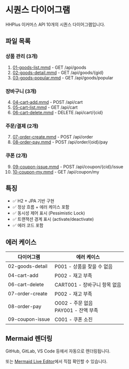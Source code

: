 # 시퀀스 다이어그램

HHPlus 이커머스 API 10개의 시퀀스 다이어그램입니다.

## 파일 목록

### 상품 관리 (3개)
1. [01-goods-list.mmd](./01-goods-list.mmd) - GET /api/goods
2. [02-goods-detail.mmd](./02-goods-detail.mmd) - GET /api/goods/{gid}
3. [03-goods-popular.mmd](./03-goods-popular.mmd) - GET /api/goods/popular

### 장바구니 (3개)
4. [04-cart-add.mmd](./04-cart-add.mmd) - POST /api/cart
5. [05-cart-list.mmd](./05-cart-list.mmd) - GET /api/cart
6. [06-cart-delete.mmd](./06-cart-delete.mmd) - DELETE /api/cart/{cid}

### 주문/결제 (2개)
7. [07-order-create.mmd](./07-order-create.mmd) - POST /api/order
8. [08-order-pay.mmd](./08-order-pay.mmd) - POST /api/order/{oid}/pay

### 쿠폰 (2개)
9. [09-coupon-issue.mmd](./09-coupon-issue.mmd) - POST /api/coupon/{cid}/issue
10. [10-coupon-my.mmd](./10-coupon-my.mmd) - GET /api/coupon/my

## 특징

- ✅ H2 + JPA 기반 구현
- ✅ 정상 흐름 + 에러 케이스 포함
- ✅ 동시성 제어 표시 (Pessimistic Lock)
- ✅ 트랜잭션 경계 표시 (activate/deactivate)
- ✅ 에러 코드 포함

## 에러 케이스

| 다이어그램 | 에러 케이스 |
|-----------|-------------|
| 02-goods-detail | P001 - 상품을 찾을 수 없음 |
| 04-cart-add | P002 - 재고 부족 |
| 06-cart-delete | CART001 - 장바구니 항목 없음 |
| 07-order-create | P002 - 재고 부족 |
| 08-order-pay | O002 - 주문 없음<br/>PAY001 - 잔액 부족 |
| 09-coupon-issue | C001 - 쿠폰 소진 |

## Mermaid 렌더링

GitHub, GitLab, VS Code 등에서 자동으로 렌더링됩니다.

또는 [Mermaid Live Editor](https://mermaid.live)에서 직접 확인할 수 있습니다.
